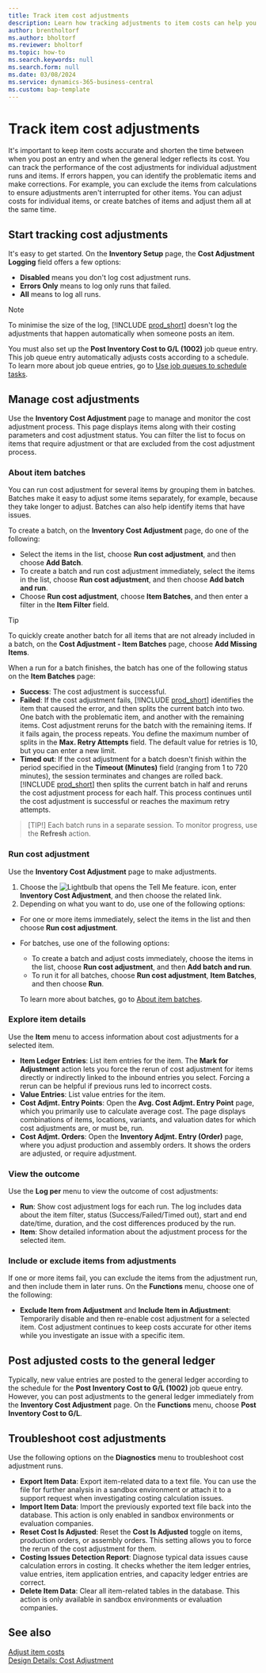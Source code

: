 ```yaml
---
title: Track item cost adjustments
description: Learn how tracking adjustments to item costs can help you keep your item cost data accurate.
author: brentholtorf
ms.author: bholtorf
ms.reviewer: bholtorf
ms.topic: how-to
ms.search.keywords: null
ms.search.form: null
ms.date: 03/08/2024
ms.service: dynamics-365-business-central
ms.custom: bap-template
---
```


# Track item cost adjustments

It's important to keep item costs accurate and shorten the time between when you post an entry and when the general ledger reflects its cost. You can track the performance of the cost adjustments for individual adjustment runs and items. If errors happen, you can identify the problematic items and make corrections. For example, you can exclude the items from calculations to ensure adjustments aren't interrupted for other items. You can adjust costs for individual items, or create batches of items and adjust them all at the same time.

## Start tracking cost adjustments

It's easy to get started. On the **Inventory Setup** page, the **Cost Adjustment Logging** field offers a few options:

* **Disabled** means you don't log cost adjustment runs.
* **Errors Only** means to log only runs that failed.
* **All** means to log all runs.

> [!NOTE]
> To minimise the size of the log, [!INCLUDE [prod_short](includes/prod_short.md)] doesn't log the adjustments that happen automatically when someone posts an item.

You must also set up the **Post Inventory Cost to G/L (1002)** job queue entry. This job queue entry automatically adjusts costs according to a schedule. To learn more about job queue entries, go to [Use job queues to schedule tasks](admin-job-queues-schedule-tasks.md).

## Manage cost adjustments

Use the **Inventory Cost Adjustment** page to manage and monitor the cost adjustment process. This page displays items along with their costing parameters and cost adjustment status. You can filter the list to focus on items that require adjustment or that are excluded from the cost adjustment process.

### About item batches

You can run cost adjustment for several items by grouping them in batches. Batches make it easy to adjust some items separately, for example, because they take longer to adjust. Batches can also help identify items that have issues.

To create a batch, on the **Inventory Cost Adjustment** page, do one of the following:

* Select the items in the list, choose **Run cost adjustment**, and then choose **Add Batch**.
* To create a batch and run cost adjustment immediately, select the items in the list, choose **Run cost adjustment**, and then choose **Add batch and run**.
* Choose **Run cost adjustment**, choose **Item Batches**, and then enter a filter in the **Item Filter** field.
  
> [!TIP]
> To quickly create another batch for all items that are not already included in a batch, on the **Cost Adjustment - Item Batches** page, choose **Add Missing Items**.

When a run for a batch finishes, the batch has one of the following status on the **Item Batches** page:

* **Success**: The cost adjustment is successful.
* **Failed**: If the cost adjustment fails, [!INCLUDE [prod_short](includes/prod_short.md)] identifies the item that caused the error, and then splits the current batch into two. One batch with the problematic item, and another with the remaining items. Cost adjustment reruns for the batch with the remaining items. If it fails again, the process repeats. You define the maximum number of splits in the **Max. Retry Attempts** field. The default value for retries is 10, but you can enter a new limit.
* **Timed out**: If the cost adjustment for a batch doesn't finish within the period specified in the **Timeout (Minutes)** field (ranging from 1 to 720 minutes), the session terminates and changes are rolled back. [!INCLUDE [prod_short](includes/prod_short.md)] then splits the current batch in half and reruns the cost adjustment process for each half. This process continues until the cost adjustment is successful or reaches the maximum retry attempts.

> [TIP!] Each batch runs in a separate session. To monitor progress, use the **Refresh** action.

### Run cost adjustment

Use the **Inventory Cost Adjustment** page to make adjustments.

1. Choose the ![Lightbulb that opens the Tell Me feature.](media/ui-search/search_small.png "Tell me what you want to do") icon, enter **Inventory Cost Adjustment**, and then choose the related link.
1. Depending on what you want to do, use one of the following options:

  * For one or more items immediately, select the items in the list and then choose **Run cost adjustment**.
  * For batches, use one of the following options:

    * To create a batch and adjust costs immediately, choose the items in the list, choose **Run cost adjustment**, and then **Add batch and run**.
    * To run it for all batches, choose **Run cost adjustment**, **Item Batches**, and then choose **Run**.
    
    To learn more about batches, go to [About item batches](#about-item-batches).

### Explore item details

Use the **Item** menu to access information about cost adjustments for a selected item.

* **Item Ledger Entries**: List item entries for the item. The **Mark for Adjustment** action lets you force the rerun of cost adjustment for items directly or indirectly linked to the inbound entries you select. Forcing a rerun can be helpful if previous runs led to incorrect costs.
* **Value Entries**: List value entries for the item.
* **Cost Adjmt. Entry Points**: Open the **Avg. Cost Adjmt. Entry Point** page, which you primarily use to calculate average cost. The page displays combinations of items, locations, variants, and valuation dates for which cost adjustments are, or must be, run.
* **Cost Adjmt. Orders**: Open the **Inventory Adjmt. Entry (Order)** page, where you adjust production and assembly orders. It shows the orders are adjusted, or require adjustment.

### View the outcome

Use the **Log per** menu to view the outcome of cost adjustments:

* **Run**: Show cost adjustment logs for each run. The log includes data about the item filter, status (Success/Failed/Timed out), start and end date/time, duration, and the cost differences produced by the run.
* **Item**: Show detailed information about the adjustment process for the selected item.

### Include or exclude items from adjustments

If one or more items fail, you can exclude the items from the adjustment run, and then include them in later runs. On the **Functions** menu, choose one of the following:

* **Exclude Item from Adjustment** and **Include Item in Adjustment**: Temporarily disable and then re-enable cost adjustment for a selected item. Cost adjustment continues to keep costs accurate for other items while you investigate an issue with a specific item.

## Post adjusted costs to the general ledger

Typically, new value entries are posted to the general ledger according to the schedule for the **Post Inventory Cost to G/L (1002)** job queue entry. However, you can post adjustments to the general ledger immediately from the **Inventory Cost Adjustment** page. On the **Functions** menu, choose **Post Inventory Cost to G/L**.

## Troubleshoot cost adjustments

Use the following options on the **Diagnostics** menu to troubleshoot cost adjustment runs.

* **Export Item Data**: Export item-related data to a text file. You can use the file for further analysis in a sandbox environment or attach it to a support request when investigating costing calculation issues.
* **Import Item Data**: Import the previously exported text file back into the database. This action is only enabled in sandbox environments or evaluation companies.
* **Reset Cost Is Adjusted**: Reset the **Cost Is Adjusted** toggle on items, production orders, or assembly orders. This setting allows you to force the rerun of the cost adjustment for them.
* **Costing Issues Detection Report**: Diagnose typical data issues cause calculation errors in costing. It checks whether the item ledger entries, value entries, item application entries, and capacity ledger entries are correct.
* **Delete Item Data**: Clear all item-related tables in the database. This action is only available in sandbox environments or evaluation companies.

## See also 

[Adjust item costs](inventory-how-adjust-item-costs.md)  
[Design Details: Cost Adjustment](design-details-cost-adjustment.md)  
